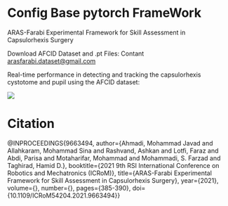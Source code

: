 # Config Base pytorch FrameWork

ARAS-Farabi Experimental Framework for Skill Assessment in Capsulorhexis Surgery

Download AFCID Dataset and .pt Files:
Contant arasfarabi.dataset@gmail.com

Real-time performance in detecting and tracking the capsulorhexis cystotome and pupil using the AFCID dataset:

  [![](https://img.youtube.com/vi/L6AiMw0MMPo/0.jpg)](https://vimeo.com/659246960)

# Citation
@INPROCEEDINGS{9663494,
  author={Ahmadi, Mohammad Javad and Allahkaram, Mohammad Sina and Rashvand, Ashkan and Lotfi, Faraz and Abdi, Parisa and Motaharifar, Mohammad and Mohammadi, S. Farzad and Taghirad, Hamid D.},
  booktitle={2021 9th RSI International Conference on Robotics and Mechatronics (ICRoM)}, 
  title={ARAS-Farabi Experimental Framework for Skill Assessment in Capsulorhexis Surgery}, 
  year={2021},
  volume={},
  number={},
  pages={385-390},
  doi={10.1109/ICRoM54204.2021.9663494}}
  
  
